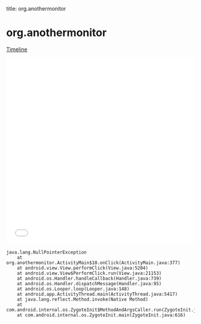 title: org.anothermonitor

# org.anothermonitor

[Timeline](./vis-timeline.html)

<iframe src="./vis-timeline.html" width="100%" height="500px" style="border:none;"></iframe>

```
java.lang.NullPointerException
	at org.anothermonitor.ActivityMain$10.onClick(ActivityMain.java:377)
	at android.view.View.performClick(View.java:5204)
	at android.view.View$PerformClick.run(View.java:21153)
	at android.os.Handler.handleCallback(Handler.java:739)
	at android.os.Handler.dispatchMessage(Handler.java:95)
	at android.os.Looper.loop(Looper.java:148)
	at android.app.ActivityThread.main(ActivityThread.java:5417)
	at java.lang.reflect.Method.invoke(Native Method)
	at com.android.internal.os.ZygoteInit$MethodAndArgsCaller.run(ZygoteInit.java:726)
	at com.android.internal.os.ZygoteInit.main(ZygoteInit.java:616)

```



